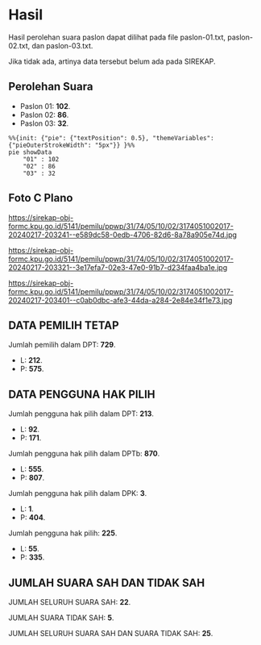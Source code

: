 # Hasil

Hasil perolehan suara paslon dapat dilihat pada file paslon-01.txt, paslon-02.txt, dan paslon-03.txt.

Jika tidak ada, artinya data tersebut belum ada pada SIREKAP.

## Perolehan Suara

 * Paslon 01: **102**.
 * Paslon 02: **86**.
 * Paslon 03: **32**.

```mermaid
%%{init: {"pie": {"textPosition": 0.5}, "themeVariables": {"pieOuterStrokeWidth": "5px"}} }%%
pie showData
    "01" : 102
    "02" : 86
    "03" : 32
```
## Foto C Plano

https://sirekap-obj-formc.kpu.go.id/5141/pemilu/ppwp/31/74/05/10/02/3174051002017-20240217-203241--e589dc58-0edb-4706-82d6-8a78a905e74d.jpg

https://sirekap-obj-formc.kpu.go.id/5141/pemilu/ppwp/31/74/05/10/02/3174051002017-20240217-203321--3e17efa7-02e3-47e0-91b7-d234faa4ba1e.jpg

https://sirekap-obj-formc.kpu.go.id/5141/pemilu/ppwp/31/74/05/10/02/3174051002017-20240217-203401--c0ab0dbc-afe3-44da-a284-2e84e34f1e73.jpg

## DATA PEMILIH TETAP

Jumlah pemilih dalam DPT: **729**.
 * L: **212**.
 * P: **575**.

## DATA PENGGUNA HAK PILIH

Jumlah pengguna hak pilih dalam DPT: **213**.
 * L: **92**.
 * P: **171**.

Jumlah pengguna hak pilih dalam DPTb: **870**.
 * L: **555**.
 * P: **807**.

Jumlah pengguna hak pilih dalam DPK: **3**.
 * L: **1**.
 * P: **404**.

Jumlah pengguna hak pilih: **225**.
 * L: **55**.
 * P: **335**.

## JUMLAH SUARA SAH DAN TIDAK SAH

JUMLAH SELURUH SUARA SAH: **22**.

JUMLAH SUARA TIDAK SAH: **5**.

JUMLAH SELURUH SUARA SAH DAN SUARA TIDAK SAH: **25**.

